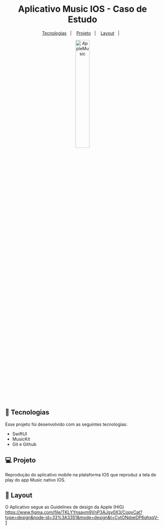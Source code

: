 <h1 align="center"> Aplicativo Music IOS - Caso de Estudo </h1>

<p align="center">
  <a href="#-tecnologias">Tecnologias</a>&nbsp;&nbsp;&nbsp;|&nbsp;&nbsp;&nbsp;
  <a href="#-projeto">Projeto</a>&nbsp;&nbsp;&nbsp;|&nbsp;&nbsp;&nbsp;
  <a href="#-layout">Layout</a>&nbsp;&nbsp;&nbsp;|&nbsp;&nbsp;&nbsp;
</p>

<p align="center">
  <img alt="AppleMusic" src="apple-music.png" width="30%">
</p>

## 🚀 Tecnologias

Esse projeto foi desenvolvido com as seguintes tecnologias:

- SwiftUI
- MusicKit
- Git e Github

## 💻 Projeto

Reprodução do aplicativo mobile na plataforma IOS que reproduz a tela de play do app Music nativo IOS.

## 🔖 Layout

O Aplicativo segue as Guidelines de design da Apple (HIG)
https://www.figma.com/file/TKLYYnsavm9VnP3AJgy0X3/CopyCat?type=design&node-id=33%3A3351&mode=design&t=CytONdxeDP6qhxqV-1
